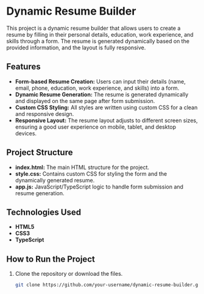 # Dynamic Resume Builder

This project is a dynamic resume builder that allows users to create a resume by filling in their personal details, education, work experience, and skills through a form. The resume is generated dynamically based on the provided information, and the layout is fully responsive.

## Features

- **Form-based Resume Creation:** Users can input their details (name, email, phone, education, work experience, and skills) into a form.
- **Dynamic Resume Generation:** The resume is generated dynamically and displayed on the same page after form submission.
- **Custom CSS Styling:** All styles are written using custom CSS for a clean and responsive design.
- **Responsive Layout:** The resume layout adjusts to different screen sizes, ensuring a good user experience on mobile, tablet, and desktop devices.
  
## Project Structure

- **index.html:** The main HTML structure for the project.
- **style.css:** Contains custom CSS for styling the form and the dynamically generated resume.
- **app.js:** JavaScript/TypeScript logic to handle form submission and resume generation.

## Technologies Used

- **HTML5**
- **CSS3**
- **TypeScript**

## How to Run the Project

1. Clone the repository or download the files.
   ```bash
   git clone https://github.com/your-username/dynamic-resume-builder.git
